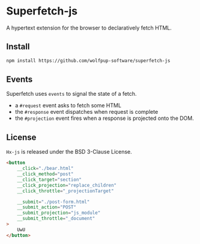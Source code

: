 # Superfetch-js

A hypertext extension for the browser to declaratively fetch HTML.

## Install

```html
npm install https://github.com/wolfpup-software/superfetch-js
```

## Events

Superfetch uses `events` to signal the state of a fetch.

- a `#request` event asks to fetch some HTML
- the `#response` event dispatches when request is complete
- the `#projection` event fires when a response is projected onto the DOM.

## License

`Hx-js` is released under the BSD 3-Clause License.

```html
<button
	__click="./bear.html"
	__click_method="post"
	__click_target="section"
	__click_projection="replace_children"
	__click_throttle="_projectionTarget"

	__submit="./post-form.html"
	__submit_action="POST"
	__submit_projection="js_module"
	__submit_throttle="_document"
>
	UwU
</button>
```
